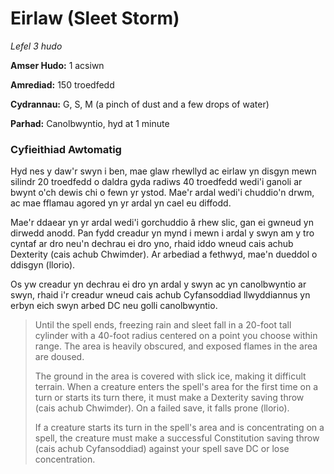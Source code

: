 # Eirlaw (Sleet Storm)

*Lefel 3 hudo*

**Amser Hudo:** 1 acsiwn

**Amrediad:** 150 troedfedd

**Cydrannau:** G, S, M (a pinch of dust and a few drops of water)

**Parhad:** Canolbwyntio, hyd at 1 minute

### Cyfieithiad Awtomatig

Hyd nes y daw'r swyn i ben, mae glaw rhewllyd ac eirlaw yn disgyn mewn silindr 20 troedfedd o daldra gyda radiws 40 troedfedd wedi'i ganoli ar bwynt o'ch dewis chi o fewn yr ystod. Mae'r ardal wedi'i chuddio'n drwm, ac mae fflamau agored yn yr ardal yn cael eu diffodd.

Mae'r ddaear yn yr ardal wedi'i gorchuddio â rhew slic, gan ei gwneud yn dirwedd anodd. Pan fydd creadur yn mynd i mewn i ardal y swyn am y tro cyntaf ar dro neu'n dechrau ei dro yno, rhaid iddo wneud cais achub Dexterity (cais achub Chwimder). Ar arbediad a fethwyd, mae'n dueddol o ddisgyn (llorio).

Os yw creadur yn dechrau ei dro yn ardal y swyn ac yn canolbwyntio ar swyn, rhaid i'r creadur wneud cais achub Cyfansoddiad llwyddiannus yn erbyn eich swyn arbed DC neu golli canolbwyntio.

>  Until the spell ends, freezing rain and sleet fall in a 20-foot tall cylinder with a 40-foot radius centered on a point you choose within range. The area is heavily obscured, and exposed flames in the area are doused.
>  
>  The ground in the area is covered with slick ice, making it difficult terrain. When a creature enters the spell's area for the first time on a turn or starts its turn there, it must make a Dexterity saving throw (cais achub Chwimder). On a failed save, it falls prone (llorio).
>  
>  If a creature starts its turn in the spell's area and is concentrating on a spell, the creature must make a successful Constitution saving throw (cais achub Cyfansoddiad) against your spell save DC or lose concentration.